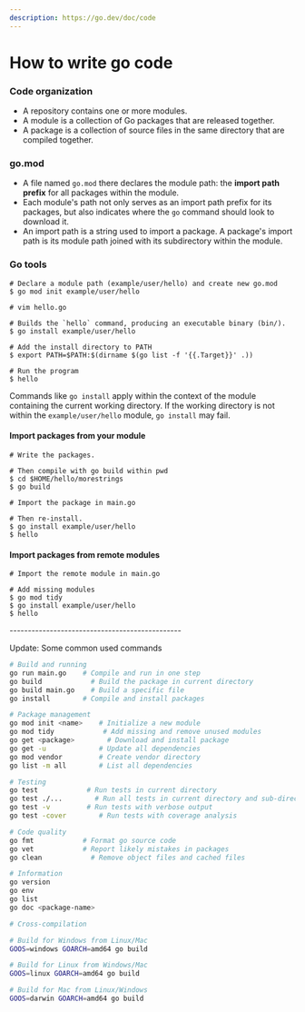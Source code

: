 ```yaml
---
description: https://go.dev/doc/code
---
```


# How to write go code

### Code organization

* A repository contains one or more modules.
* A module is a collection of Go packages that are released together.
* A package is a collection of source files in the same directory that are compiled together.

### go.mod

* A file named `go.mod` there declares the module path: the **import path prefix** for all packages within the module.&#x20;
* Each module's path not only serves as an import path prefix for its packages, but also indicates where the `go` command should look to download it.&#x20;
* An import path is a string used to import a package. A package's import path is its module path joined with its subdirectory within the module.

### Go tools

```shell
# Declare a module path (example/user/hello) and create new go.mod
$ go mod init example/user/hello

# vim hello.go

# Builds the `hello` command, producing an executable binary (bin/).
$ go install example/user/hello

# Add the install directory to PATH
$ export PATH=$PATH:$(dirname $(go list -f '{{.Target}}' .))

# Run the program 
$ hello
```

Commands like `go install` apply within the context of the module containing the current working directory. If the working directory is not within the `example/user/hello` module, `go install` may fail.

#### Import packages from your module

```shell
# Write the packages.

# Then compile with go build within pwd
$ cd $HOME/hello/morestrings
$ go build

# Import the package in main.go

# Then re-install.
$ go install example/user/hello
$ hello
```

#### Import packages from remote modules

```shell
# Import the remote module in main.go

# Add missing modules 
$ go mod tidy
$ go install example/user/hello
$ hello
```

\-----------------------------------------------

Update: Some common used commands

```bash
# Build and running
go run main.go    # Compile and run in one step
go build            # Build the package in current directory
go build main.go    # Build a specific file
go install        # Compile and install packages

# Package management
go mod init <name>    # Initialize a new module
go mod tidy            # Add missing and remove unused modules
go get <package>        # Download and install package
go get -u             # Update all dependencies
go mod vendor         # Create vendor directory
go list -m all        # List all dependencies

# Testing
go test            # Run tests in current directory
go test ./...        # Run all tests in current directory and sub-directories
go test -v         # Run tests with verbose output
go test -cover        # Run tests with coverage analysis

# Code quality
go fmt            # Format go source code
go vet            # Report likely mistakes in packages
go clean            # Remove object files and cached files

# Information
go version    
go env
go list
go doc <package-name>

# Cross-compilation

# Build for Windows from Linux/Mac
GOOS=windows GOARCH=amd64 go build

# Build for Linux from Windows/Mac
GOOS=linux GOARCH=amd64 go build

# Build for Mac from Linux/Windows
GOOS=darwin GOARCH=amd64 go build
```
